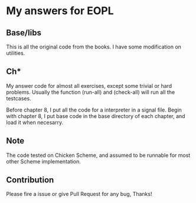 
# My answers for EOPL

## Base/libs
 This is all the original code from the books.
 I have some modification on utilities.

## Ch*
 My answer code for almost all exercises, except some trivial or hard problems.
 Usually the function (run-all) and (check-all) will run all the testcases.

 Before chapter 8, I put all the code for a interpreter in a signal file.
 Begin with chapter 8, I put base code in the base directory of each chapter, and load it when necesarry.

## Note
 The code tested on Chicken Scheme,
 and assumed to be runnable for most other Scheme implementation.

## Contribution
 Please fire a issue or give Pull Request for any bug, Thanks!
